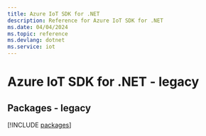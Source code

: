 ```yaml
---
title: Azure IoT SDK for .NET
description: Reference for Azure IoT SDK for .NET
ms.date: 04/04/2024
ms.topic: reference
ms.devlang: dotnet
ms.service: iot
---
```

# Azure IoT SDK for .NET - legacy
## Packages - legacy
[!INCLUDE [packages](iot-index.md)]